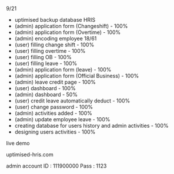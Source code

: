 9/21
- uptimised backup database
HRIS 
- (admin) application form (Changeshift) - 100%
- (admin) application form (Overtime) - 100%
- (admin) encoding employee 18/61
- (user) filling change shift - 100%
- (user) filling overtime - 100%
- (user) filling OB - 100%
- (user) filling leave - 100%
- (admin) application form (leave) - 100%
- (admin) application form (Official Business) - 100%
- (admin) leave credit page - 100%
- (user) dashboard - 100%
- (admin) dashboard - 50%
- (user) credit leave automatically deduct - 100%
- (user) change password - 100%
- (admin) activities added - 100%
- (admin) update employee leave - 100%
- creating database for users history and admin activities - 100%
- designing users activities - 100%

live demo 

uptimised-hris.com

admin account
ID : 111900000
Pass : 1123